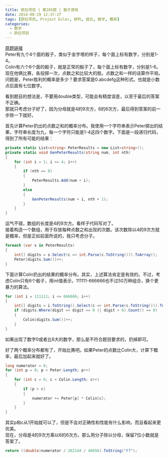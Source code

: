 ```yaml
---
title: 欧拉项目 | 第205题 | 骰子游戏
date: 2014-08-29 12:37:27
tags: [欧拉项目, Project Euler, 排列, 组合, 数学, 概率]
categories:
  - 数学
  - 欧拉项目
---
```

[原题链接](https://projecteuler.net/problem=205 "Problem 205 - Project Euler")  
Peter有九个4个面的骰子，类似于金字塔的样子，每个面上标有数字，分别是1-4。  
Colin有六个6个面的骰子，就是正常的骰子了，每个面上标有数字，分别是1-6。  
现在他俩比赛，各投掷一次，点数之和比较大的胜。点数之和一样的话算作平局。  
问题是，Peter胜利的概率是多少？要求答案是0.abcdefg这种形式。也就是小数点后面有七位数字。

看到题目的想法是，不要用double类型，可能会有精度误差，以至于最后的答案不正确。  
那就只考虑分子好了，因为分母就是4的9次方，6的6次方，最后得到答案的前一步除一下就好。

首先计算Peter扔出的点数之和的概率分布。我使用一个字符串表示Peter掷出的结果，字符串长度为九，每一个字符只能是1-4这四个数字。下面是一段递归代码，得到了所有可能的结果：  
``` csharp
private static List<string> PeterResults = new List<string>();
private static void GenPeterResults(string num, int nth)
{
    for (int i = 1; i <= 4; i++)
    {
        if (nth == 8)
        {
            PeterResults.Add(num + i);
        }
        else
        {
            GenPeterResults(num + i, nth + 1);
        }
    }
}
```

运气不错，数组的长度是4的9次方。看样子代码写对了。  
接着构造一个数组，用于存放每种点数之和出现的次数。该次数除以4的9次方就是概率，但是正如前面所说的，我只考虑分子。  
``` csharp
foreach (var s in PeterResults)
{
    int[] digits = s.Select(c => int.Parse(c.ToString())).ToArray();
    Peter[digits.Sum()]++;
}
```

下面计算Colin扔出的结果的概率分布。其实，上述算法肯定是有效的。不过，考虑Colin只有6个骰子，用int值表示，111111-666666也不过50万种组合，换个更暴力的算法。  
``` csharp
for (int i = 111111; i <= 666666; i++)
{
    int[] digits = i.ToString().Select(c => int.Parse(c.ToString())).ToArray();
    if (digits.Where(digit => digit == 0 || digit > 6).Count() == 0)
    {
        Colin[digits.Sum()]++;
    }
}
```
如果出现了数字0或者比6大的数字，那么是不符合题目要求的，扔掉即可。

好了两个概率分布都有了，开始比赛吧。如果Peter的点数比Colin大，计算下概率，最后加起来就好了。  
``` csharp
long numerator = 0;
for (int p = 0; p < Peter.Length; p++)
{
    for (int c = 0; c < Colin.Length; c++)
    {
        if (p > c)
        {
            numerator += Peter[p] * Colin[c];
        }
    }
}
```
其实p和c从1开始就可以了，但是不会对正确性和性能有什么影响，而且看起来更优美。   
现在，分母是4的9次方乘以6的6次方。那么用分子除以分母，保留7位小数就是答案了。   
``` csharp
return ((double)numerator / 262144 / 46656).ToString("F7");
```
